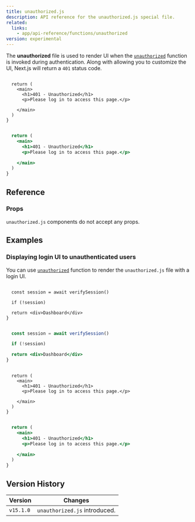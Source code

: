 ```yaml
---
title: unauthorized.js
description: API reference for the unauthorized.js special file.
related:
  links:
    - app/api-reference/functions/unauthorized
version: experimental
---
```


The **unauthorized** file is used to render UI when the [`unauthorized`](/docs/app/api-reference/functions/unauthorized) function is invoked during authentication. Along with allowing you to customize the UI, Next.js will return a `401` status code.

```tsx filename="app/unauthorized.tsx" switcher

  return (
    <main>
      <h1>401 - Unauthorized</h1>
      <p>Please log in to access this page.</p>

    </main>
  )
}
```

```jsx filename="app/unauthorized.js" switcher

  return (
    <main>
      <h1>401 - Unauthorized</h1>
      <p>Please log in to access this page.</p>

    </main>
  )
}
```

## Reference

### Props

`unauthorized.js` components do not accept any props.

## Examples

### Displaying login UI to unauthenticated users

You can use [`unauthorized`](/docs/app/api-reference/functions/unauthorized) function to render the `unauthorized.js` file with a login UI.

```tsx filename="app/dashboard/page.tsx" switcher

  const session = await verifySession()

  if (!session)

  return <div>Dashboard</div>
}
```

```jsx filename="app/dashboard/page.js" switcher

  const session = await verifySession()

  if (!session)

  return <div>Dashboard</div>
}
```

```tsx filename="app/unauthorized.tsx" switcher

  return (
    <main>
      <h1>401 - Unauthorized</h1>
      <p>Please log in to access this page.</p>

    </main>
  )
}
```

```jsx filename="app/unauthorized.js" switcher

  return (
    <main>
      <h1>401 - Unauthorized</h1>
      <p>Please log in to access this page.</p>

    </main>
  )
}
```

## Version History

| Version   | Changes                       |
| --------- | ----------------------------- |
| `v15.1.0` | `unauthorized.js` introduced. |
